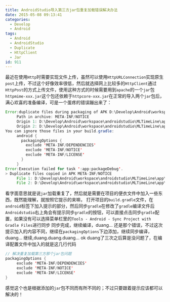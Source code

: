 ```yaml
---
title: AndroidStudio导入第三方jar包重复加载错误解决办法
date: 2015-05-08 09:13:41
categories:
  - Develop
  - Android
tags:
  - Android
  - AndroidStudio
  - Duplicate
  - HttpClient
  - Jar
id: 911
---
```


最近在使用`Http`时需要实现文件上传，虽然可以使用`HttpURLConnection`实现原生`post`上传，不过这个好像效率很低，然后就选择网上比较多的`HttpClient`通过`HttpPost`的方式上传文件，使用这种方式的时候需要用到`apache`的一个`jar`包`httpmime-xxx.jar`这个包还依赖于`httpcore-xxx.jar`在正常的导入两个`jar`包后，满心欢喜的准备编译，可是一个蛋疼的错误蹦出来了：
```java
Error:duplicate files during packaging of APK D:\Develop\Android\workspace\androidstudio\MLTimeLine\app\build\outputs\apk\app-debug-unaligned.apk
     Path in archive: META-INF/NOTICE
     Origin 1: D:\Develop\Android\workspace\androidstudio\MLTimeLine\app\libs\httpcore-4.3.jar
     Origin 2: D:\Develop\Android\workspace\androidstudio\MLTimeLine\app\libs\httpmime-4.3.1.jar
You can ignore those files in your build.gradle:
     android {
       packagingOptions {
         exclude 'META-INF/DEPENDENCIES'
         exclude 'META-INF/NOTICE'
         exclude 'META-INF/LICENSE'
       }
     }
Error:Execution failed for task ':app:packageDebug'.
> Duplicate files copied in APK META-INF/NOTICE
     File 1: D:\Develop\Android\workspace\androidstudio\MLTimeLine\app\libs\httpcore-4.3.jar
     File 2: D:\Develop\Android\workspace\androidstudio\MLTimeLine\app\libs\httpcore-4.3.jar
```
看字面意思就是说`jar`加载重复了，然后就是需要在项目的便衣文件中加入一些东西，既然能理解，就按照它提示的来嘛，
打开项目的`build.gradle`文件，在`android`标签下加入提示的部分，然后同步`gradle`在修改了`gradle`编译文件后`Androidstudio`右上角会有提示同步`gradle`的按钮，可以直接点击同步`gradle`配置，如果没有可以选择菜单栏里的`Tools - Android - Sync Project with Gradle Files`进行同步
同步完成，继续编译，duang...
还是那个错误，不过这次提示加入的内容不同，继续在`packagingOptions`下边添加，继续同步编译，duang...
继续,duang.duang.duang...
ok duang了三次之后算是没问题了，在编译配置文件中加入的就是这几行代码
```java
// 解决重复加载第三方那个jar包问题
packagingOptions {
     exclude 'META-INF/DEPENDENCIES'
     exclude 'META-INF/NOTICE'
     exclude 'META-INF/LICENSE'
}
```
感觉这个也是根据添加的`jar`包不同而有所不同的；不过只要跟着提示应该都可以解决的！